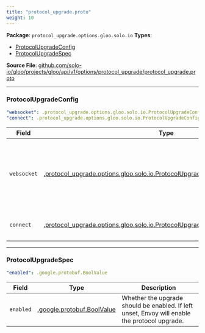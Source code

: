 ```yaml
---
title: "protocol_upgrade.proto"
weight: 10
---
```


<!-- Code generated by solo-kit. DO NOT EDIT. -->


**Package**: `protocol_upgrade.options.gloo.solo.io` 
**Types**:


- [ProtocolUpgradeConfig](#protocolupgradeconfig)
- [ProtocolUpgradeSpec](#protocolupgradespec)
  



**Source File**: [github.com/solo-io/gloo/projects/gloo/api/v1/options/protocol_upgrade/protocol_upgrade.proto](https://github.com/solo-io/gloo/blob/main/projects/gloo/api/v1/options/protocol_upgrade/protocol_upgrade.proto)





---
### ProtocolUpgradeConfig



```yaml
"websocket": .protocol_upgrade.options.gloo.solo.io.ProtocolUpgradeConfig.ProtocolUpgradeSpec
"connect": .protocol_upgrade.options.gloo.solo.io.ProtocolUpgradeConfig.ProtocolUpgradeSpec

```

| Field | Type | Description |
| ----- | ---- | ----------- | 
| `websocket` | [.protocol_upgrade.options.gloo.solo.io.ProtocolUpgradeConfig.ProtocolUpgradeSpec](../protocol_upgrade.proto.sk/#protocolupgradespec) | Specification for websocket upgrade requests. Only one of `websocket` or `connect` can be set. |
| `connect` | [.protocol_upgrade.options.gloo.solo.io.ProtocolUpgradeConfig.ProtocolUpgradeSpec](../protocol_upgrade.proto.sk/#protocolupgradespec) |  Only one of `connect` or `websocket` can be set. |




---
### ProtocolUpgradeSpec



```yaml
"enabled": .google.protobuf.BoolValue

```

| Field | Type | Description |
| ----- | ---- | ----------- | 
| `enabled` | [.google.protobuf.BoolValue](https://developers.google.com/protocol-buffers/docs/reference/csharp/class/google/protobuf/well-known-types/bool-value) | Whether the upgrade should be enabled. If left unset, Envoy will enable the protocol upgrade. |





<!-- Start of HubSpot Embed Code -->
<script type="text/javascript" id="hs-script-loader" async defer src="//js.hs-scripts.com/5130874.js"></script>
<!-- End of HubSpot Embed Code -->
